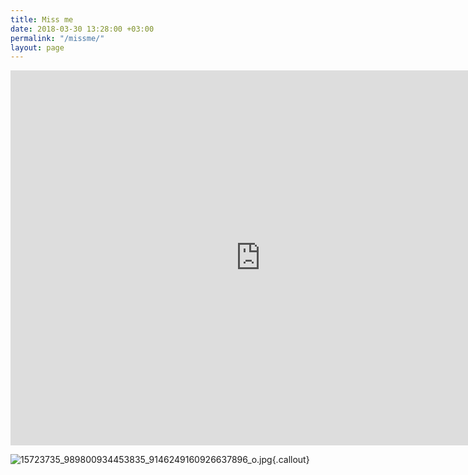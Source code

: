 ```yaml
---
title: Miss me
date: 2018-03-30 13:28:00 +03:00
permalink: "/missme/"
layout: page
---
```



<iframe src="https://calendar.google.com/calendar/b/2/embed?title=Miss%20me&amp;showTitle=0&amp;showNav=0&amp;showPrint=0&amp;showTabs=0&amp;showCalendars=0&amp;showTz=0&amp;height=600&amp;wkst=2&amp;bgcolor=%23ffffff&amp;src=meow%40heisen.me&amp;color=%2300ac00&amp;ctz=Europe%2FMoscow" style="border-width:0" width="800" height="600" frameborder="0" scrolling="no"></iframe>

![15723735_989800934453835_9146249160926637896_o.jpg](/uploads/15723735_989800934453835_9146249160926637896_o.jpg){.callout}
